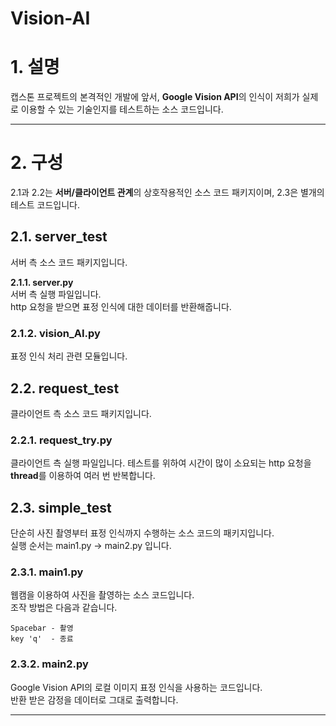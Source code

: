 Vision-AI  
=======================

# 1. 설명  
캡스톤 프로젝트의 본격적인 개발에 앞서, **Google Vision API**의 인식이 저희가 실제로 이용할 수 있는 기술인지를 테스트하는 소스 코드입니다.  

-----------------------  
# 2. 구성
2.1과 2.2는 **서버/클라이언트 관계**의 상호작용적인 소스 코드 패키지이며, 2.3은 별개의 테스트 코드입니다.  

## 2.1. server_test
서버 측 소스 코드 패키지입니다.  

**2.1.1. server.py**  
서버 측 실행 파일입니다.  
http 요청을 받으면 표정 인식에 대한 데이터를 반환해줍니다.

### 2.1.2. vision_AI.py
표정 인식 처리 관련 모듈입니다.

## 2.2. request_test
클라이언트 측 소스 코드 패키지입니다.

### 2.2.1. request_try.py
클라이언트 측 실행 파일입니다.
테스트를 위하여 시간이 많이 소요되는 http 요청을 **thread**를 이용하여 여러 번 반복합니다.  

## 2.3. simple_test
단순히 사진 촬영부터 표정 인식까지 수행하는 소스 코드의 패키지입니다.  
실행 순서는 main1.py -> main2.py 입니다.

### 2.3.1. main1.py  
웹캠을 이용하여 사진을 촬영하는 소스 코드입니다.  
조작 방법은 다음과 같습니다.  
    
    Spacebar - 촬영
    key 'q'  - 종료

### 2.3.2. main2.py
Google Vision API의 로컬 이미지 표정 인식을 사용하는 코드입니다.  
반환 받은 감정을 데이터로 그대로 출력합니다.

-----------------------  
